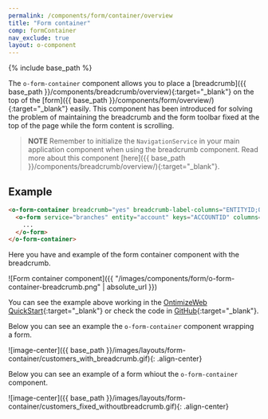 ```yaml
---
permalink: /components/form/container/overview
title: "Form container"
comp: formContainer
nav_exclude: true
layout: o-component
---
```


{% include base_path %}

The `o-form-container` component allows you to place a [breadcrumb]({{ base_path }}/components/breadcrumb/overview){:target="_blank"} on the top of the [form]({{ base_path }}/components/form/overview/){:target="_blank"} easily. This component has been introduced for solving the problem of maintaining the breadcrumb and the form toolbar fixed at the top of the page while the form content is scrolling.

>**NOTE** Remember to initialize the `NavigationService` in your main application component when using the breadcrumb component. Read more about this component [here]({{ base_path }}/components/breadcrumb/overview/){:target="_blank"}.

## Example

```html
<o-form-container breadcrumb="yes" breadcrumb-label-columns="ENTITYID;OFFICEID;CDID;ANID" breadcrumb-separator="-">
  <o-form service="branches" entity="account" keys="ACCOUNTID" columns="ACCOUNTID;BALANCE;ENTITYID;OFFICEID;CDID;ANID;CCOUNTTYP" header-actions="R;U;D" show-header-navigation="yes">
    ...
  </o-form>
</o-form-container>
```

Here you have and example of the form container component with the breadcrumb.

![Form container component]({{ "/images/components/form/o-form-container-breadcrumb.png" | absolute_url }})

You can see the example above working in the [OntimizeWeb QuickStart](https://try.imatia.com/ontimizeweb/quickstart/main/accounts/19952?isdetail=true){:target="_blank"} or check the code in [GitHub](https://github.com/OntimizeWeb/ontimize-web-ngx-quickstart/blob/master/src/app/main/accounts/detail/accounts-detail.component.html){:target="_blank"}.

Below you can see an example the `o-form-container` component wrapping a form.

![image-center]({{ base_path }}/images/layouts/form-container/customers_with_breadcrumb.gif){: .align-center}

Below you can see an example of a form whiout the `o-form-container` component.

![image-center]({{ base_path }}/images/layouts/form-container/customers_fixed_withoutbreadcrumb.gif){: .align-center}
